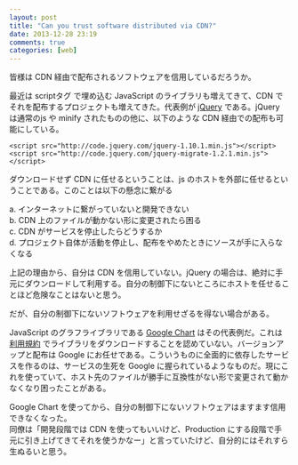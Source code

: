 ```yaml
---
layout: post
title: "Can you trust software distributed via CDN?"
date: 2013-12-28 23:19
comments: true
categories: [web]
---
```

皆様は CDN 経由で配布されるソフトウェアを信用しているだろうか。

最近は scriptタグ で埋め込む JavaScript のライブラリも増えてきて、CDN でそれを配布するプロジェクトも増えてきた。代表例が [jQuery](http://jquery.com/) である。jQuery は通常のjs や minify されたものの他に、以下のような CDN 経由での配布も可能にしている。

```
<script src="http://code.jquery.com/jquery-1.10.1.min.js"></script>
<script src="http://code.jquery.com/jquery-migrate-1.2.1.min.js"></script>
```

ダウンロードせず CDN に任せるということは、js のホストを外部に任せるということである。このことは以下の懸念に繋がる

a. インターネットに繋がっていないと開発できない   
b. CDN 上のファイルが動かない形に変更されたら困る   
c. CDN がサービスを停止したらどうするか   
d. プロジェクト自体が活動を停止し、配布をやめたときにソースが手に入らなくなる  

上記の理由から、自分は CDN を信用していない。jQuery の場合は、絶対に手元にダウンロードして利用する。自分の制御下にないところにホストを任せることほど危険なことはないと思う。

だが、自分の制御下にないソフトウェアを利用せざるを得ない場合がある。

JavaScript のグラフライブラリである [Google Chart](https://developers.google.com/chart/) はその代表例だ。これは [利用規約](https://developers.google.com/chart/terms) でライブラリをダウンロードすることを認めていない。バージョンアップと配布は Google にお任せである。こういうものに全面的に依存したサービスを作るのは、サービスの生死を Google に握られているようなものだ。現にこれを使っていて、ホスト先のファイルが勝手に互換性がない形で変更されて動かなくなり困ったことがある。

Google Chart を使ってから、自分の制御下にないソフトウェアはますます信用できなくなった。   
同僚は「開発段階では CDN を使ってもいいけど、Production にする段階で手元に引き上げてきてそれを使うかなー」と言っていたけど、自分的にはそれすら生ぬるいと思う。
